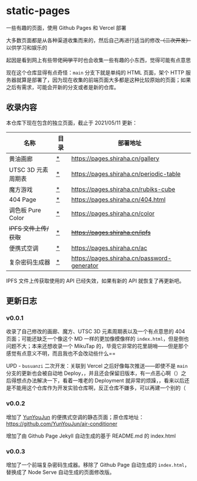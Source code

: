 # static-pages

一些有趣的页面，使用 Github Pages 和 Vercel 部署

大多数页面都是从各种渠道收集而来的，然后自己再进行适当的修改~~（二次开发）~~以供学习和娱乐的

起因是看到网上有些带佬~~同学~~平时也会收集一些有趣的小东西，觉得可能有点意思

现在这个仓库显得有点奇怪：`main` 分支下就是单纯的 HTML 页面，架个 HTTP 服务器就算是部署了，因为现在收集的前端页面大多都是这种比较原始的页面；如果之后有需求，可能会开新的分支或者是新的仓库。

## 收录内容

本仓库下现在包含的独立页面，截止于 2021/05/11 更新：

| 名称                   | 目录                               | 部署地址                                    |
| ---------------------- | ---------------------------------- | ------------------------------------------- |
| 黄油画廊               | [*](gallery/index.html)            | https://pages.shiraha.cn/gallery            |
| UTSC 3D 元素周期表     | [*](periodic-table/index.html)     | https://pages.shiraha.cn/periodic-table     |
| 魔方游戏               | [*](rubiks-cube/index.html)        | https://pages.shiraha.cn/rubiks-cube        |
| 404 Page               | [*](404.html)                      | https://pages.shiraha.cn/404.html           |
| 调色板 Pure Color      | [*](color/index.html)              | https://pages.shiraha.cn/color              |
| ~~IPFS 文件上传/获取~~ | [*](ipfs/index.html)               | ~~https://pages.shiraha.cn/ipfs~~           |
| 便携式空调             | [*](ac/index.html)                 | https://pages.shiraha.cn/ac                 |
| 复杂密码生成器         | [*](password-generator/index.html) | https://pages.shiraha.cn/password-generator |

IPFS 文件上传获取使用的 API 已经失效，如果有新的 API 就恢复了再更新吧。

## 更新日志

### v0.0.1

收录了自己修改的画廊、魔方、UTSC 3D 元素周期表以及一个有点意思的 404 页面；可能还缺乏一个像这个 MD 一样的更加像模像样的 `index.html`，但是倒也问题不大；本来还想收录一个 MikuTap 的，毕竟它非常的花里胡哨——但是那个感觉有点意义不明，而且我也不会改动些什么==

UPD - `busuanzi` 二次开发：关联到 Vercel 之后好像每次推送——即使不是 `main` 分支的更新也会被自动地 Deploy，，并且还会保留旧版本，有一点恶心啊（）之后得想点办法解决一下，看着一堆老的 Deployment 就非常的烦躁，，看来以后还是不能用这个仓库作为开发实验仓库啊，反正仓库不嫌多，可以再建一个别的（

### v0.0.2

增加了 [YunYouJun](https://github.com/YunYouJun) 的便携式空调的静态页面；原仓库地址：https://github.com/YunYouJun/air-conditioner

增加了由 Github Page Jekyll 自动生成的基于 README.md 的 index.html

### v0.0.3

增加了一个前端复杂密码生成器。移除了 Github Page 自动生成的 `index.html`，替换成了 Node Serve 自动生成的页面修改版。